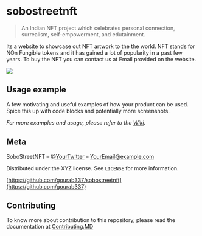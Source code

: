 # sobostreetnft
> An Indian NFT project which celebrates personal connection, surrealism, self-empowerment, and edutainment.

Its a website to showcase out NFT artwork to the the world. NFT stands for NOn Fungible tokens and it has gained a lot of popularity in a past few years. To buy the NFT you can contact us at Email provided on the website.

![](header.png)


## Usage example

A few motivating and useful examples of how your product can be used. Spice this up with code blocks and potentially more screenshots.

_For more examples and usage, please refer to the [Wiki][wiki]._

## Meta

SoboStreetNFT – [@YourTwitter](https://twitter.com/dbader_org) – YourEmail@example.com

Distributed under the XYZ license. See ``LICENSE`` for more information.

[https://github.com/gourab337/sobostreetnft](https://github.com/gourab337)

## Contributing

To know more about contribution to this repository, please read the documentation at [Contributing.MD](https://github.com/gourab337/sobostreetnft/blob/main/CONTRIBUTING.md)

<!-- Markdown link & img dfn's -->
[npm-image]: https://img.shields.io/npm/v/datadog-metrics.svg?style=flat-square
[npm-url]: https://npmjs.org/package/datadog-metrics
[npm-downloads]: https://img.shields.io/npm/dm/datadog-metrics.svg?style=flat-square
[travis-image]: https://img.shields.io/travis/dbader/node-datadog-metrics/master.svg?style=flat-square
[travis-url]: https://travis-ci.org/dbader/node-datadog-metrics
[wiki]: https://github.com/yourname/yourproject/wiki